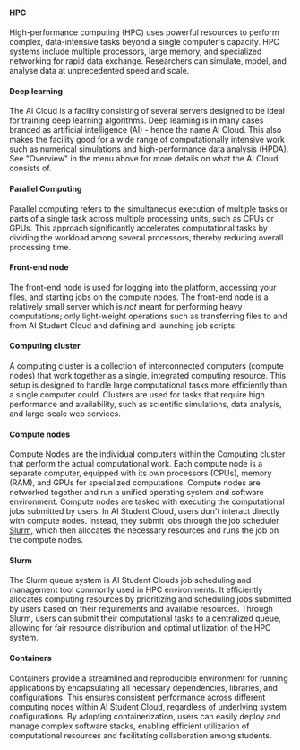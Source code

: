 #### HPC
High-performance computing (HPC) uses powerful resources to perform complex, data-intensive tasks beyond a single computer's capacity. HPC systems include multiple processors, large memory, and specialized networking for rapid data exchange. Researchers can simulate, model, and analyse data at unprecedented speed and scale.

#### Deep learning
The AI Cloud is a facility consisting of several servers designed to be ideal for training deep learning algorithms. Deep learning is in many cases branded as artificial intelligence (AI) - hence the name AI Cloud. This also makes the facility good for a wide range of computationally intensive work such as numerical simulations and high-performance data analysis (HPDA). See "Overview" in the menu above for more details on what the AI Cloud consists of.

#### Parallel Computing
Parallel computing refers to the simultaneous execution of multiple tasks or parts of a single task across multiple processing units, such as CPUs or GPUs. This approach significantly accelerates computational tasks by dividing the workload among several processors, thereby reducing overall processing time.

#### Front-end node
The front-end node is used for logging into the platform, accessing your files, and starting jobs on the compute nodes. The front-end node is a relatively small server which is *not* meant for performing heavy computations; only light-weight operations such as transferring files to and from AI Student Cloud and defining and launching job scripts.

#### Computing cluster
A computing cluster is a collection of interconnected computers (compute nodes) that work together as a single, integrated computing resource. This setup is designed to handle large computational tasks more efficiently than a single computer could. Clusters are used for tasks that require high performance and availability, such as scientific simulations, data analysis, and large-scale web services.

#### Compute nodes
Compute Nodes are the individual computers within the Computing cluster that perform the actual computational work. Each compute node is a separate computer, equipped with its own processors (CPUs), memory (RAM), and GPUs for specialized computations. Compute nodes are networked together and run a unified operating system and software environment. Compute nodes are tasked with executing the computational jobs submitted by users. In AI Student Cloud, users don't interact directly with compute nodes. Instead, they submit jobs through the job scheduler [Slurm](/glossery/#slurm), which then allocates the necessary resources and runs the job on the compute nodes.

#### Slurm
The Slurm queue system is AI Student Clouds job scheduling and management tool commonly used in HPC environments. It efficiently allocates computing resources by prioritizing and scheduling jobs submitted by users based on their requirements and available resources. Through Slurm, users can submit their computational tasks to a centralized queue, allowing for fair resource distribution and optimal utilization of the HPC system.

#### Containers
Containers provide a streamlined and reproducible environment for running applications by encapsulating all necessary dependencies, libraries, and configurations. This ensures consistent performance across different computing nodes within AI Student Cloud, regardless of underlying system configurations. By adopting containerization, users can easily deploy and manage complex software stacks, enabling efficient utilization of computational resources and facilitating collaboration among students.